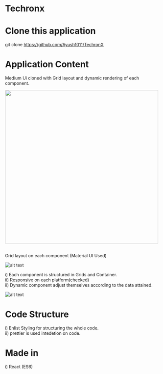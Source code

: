 # Techronx  

# Clone this application 
git clone https://github.com/Ayush1011/TechronX   

# Application Content

Medium Ui cloned with Grid layout and dynamic rendering of each component.  


<img src="https://firebasestorage.googleapis.com/v0/b/virtusa-58806.appspot.com/o/screenshot-localhost_3000-2020.12.12-18_19_12.png?alt=media&token=1d100c62-e854-4a4a-a534-ef225d39b675"  height="500" width="500" >

<br>
<br>



 
Grid layout on each component (Material UI Used)  

![alt text](https://firebasestorage.googleapis.com/v0/b/virtusa-58806.appspot.com/o/screenshot-material-ui.com-2020.12.12-18_26_02.png?alt=media&token=5715643e-07bb-4ffe-ae16-8a2d40bd7ec2)

i) Each component is structured in Grids and Container.  
ii) Responsive on each platform(checked)  
ii) Dynamic component adjust themselves according to the data attained.  

![alt text](https://firebasestorage.googleapis.com/v0/b/virtusa-58806.appspot.com/o/screenshot-localhost_3000-2020.12.12-18_20_35.png?alt=media&token=88b890fe-57fb-4b11-954f-f6188935e03d)

# Code Structure

i) Enlist Styling for structuring the whole code.  
ii) prettier is used intedetion on code.  


# Made in 
i) React (ES6)  




